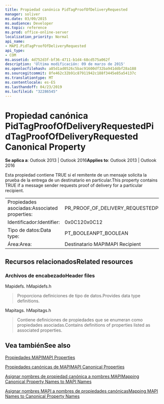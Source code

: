 ```yaml
---
title: Propiedad canónica PidTagProofOfDeliveryRequested
manager: soliver
ms.date: 03/09/2015
ms.audience: Developer
ms.topic: reference
ms.prod: office-online-server
localization_priority: Normal
api_name:
- MAPI.PidTagProofOfDeliveryRequested
api_type:
- COM
ms.assetid: 4d752d3f-bf36-4711-b1d4-68cd575a062f
description: 'Última modificación: 09 de marzo de 2015'
ms.openlocfilehash: a85d1ad0526c5bac91600df32ba941ddbf28a188
ms.sourcegitcommit: 8fe462c32b91c87911942c188f3445e85a54137c
ms.translationtype: MT
ms.contentlocale: es-ES
ms.lasthandoff: 04/23/2019
ms.locfileid: "32286545"
---
```

# <a name="pidtagproofofdeliveryrequested-canonical-property"></a><span data-ttu-id="5b987-103">Propiedad canónica PidTagProofOfDeliveryRequested</span><span class="sxs-lookup"><span data-stu-id="5b987-103">PidTagProofOfDeliveryRequested Canonical Property</span></span>

  
  
<span data-ttu-id="5b987-104">**Se aplica a**: Outlook 2013 | Outlook 2016</span><span class="sxs-lookup"><span data-stu-id="5b987-104">**Applies to**: Outlook 2013 | Outlook 2016</span></span> 
  
<span data-ttu-id="5b987-105">Esta propiedad contiene TRUE si el remitente de un mensaje solicita la prueba de la entrega de un destinatario en particular.</span><span class="sxs-lookup"><span data-stu-id="5b987-105">This property contains TRUE if a message sender requests proof of delivery for a particular recipient.</span></span>
  
|||
|:-----|:-----|
|<span data-ttu-id="5b987-106">Propiedades asociadas:</span><span class="sxs-lookup"><span data-stu-id="5b987-106">Associated properties:</span></span>  <br/> |<span data-ttu-id="5b987-107">PR_PROOF_OF_DELIVERY_REQUESTED</span><span class="sxs-lookup"><span data-stu-id="5b987-107">PR_PROOF_OF_DELIVERY_REQUESTED</span></span>  <br/> |
|<span data-ttu-id="5b987-108">Identificador:</span><span class="sxs-lookup"><span data-stu-id="5b987-108">Identifier:</span></span>  <br/> |<span data-ttu-id="5b987-109">0x0C12</span><span class="sxs-lookup"><span data-stu-id="5b987-109">0x0C12</span></span>  <br/> |
|<span data-ttu-id="5b987-110">Tipo de datos:</span><span class="sxs-lookup"><span data-stu-id="5b987-110">Data type:</span></span>  <br/> |<span data-ttu-id="5b987-111">PT_BOOLEAN</span><span class="sxs-lookup"><span data-stu-id="5b987-111">PT_BOOLEAN</span></span>  <br/> |
|<span data-ttu-id="5b987-112">Área:</span><span class="sxs-lookup"><span data-stu-id="5b987-112">Area:</span></span>  <br/> |<span data-ttu-id="5b987-113">Destinatario MAPI</span><span class="sxs-lookup"><span data-stu-id="5b987-113">MAPI Recipient</span></span>  <br/> |
   
## <a name="related-resources"></a><span data-ttu-id="5b987-114">Recursos relacionados</span><span class="sxs-lookup"><span data-stu-id="5b987-114">Related resources</span></span>

### <a name="header-files"></a><span data-ttu-id="5b987-115">Archivos de encabezado</span><span class="sxs-lookup"><span data-stu-id="5b987-115">Header files</span></span>

<span data-ttu-id="5b987-116">Mapidefs. h</span><span class="sxs-lookup"><span data-stu-id="5b987-116">Mapidefs.h</span></span>
  
> <span data-ttu-id="5b987-117">Proporciona definiciones de tipo de datos.</span><span class="sxs-lookup"><span data-stu-id="5b987-117">Provides data type definitions.</span></span>
    
<span data-ttu-id="5b987-118">Mapitags. h</span><span class="sxs-lookup"><span data-stu-id="5b987-118">Mapitags.h</span></span>
  
> <span data-ttu-id="5b987-119">Contiene definiciones de propiedades que se enumeran como propiedades asociadas.</span><span class="sxs-lookup"><span data-stu-id="5b987-119">Contains definitions of properties listed as associated properties.</span></span>
    
## <a name="see-also"></a><span data-ttu-id="5b987-120">Vea también</span><span class="sxs-lookup"><span data-stu-id="5b987-120">See also</span></span>



[<span data-ttu-id="5b987-121">Propiedades MAPI</span><span class="sxs-lookup"><span data-stu-id="5b987-121">MAPI Properties</span></span>](mapi-properties.md)
  
[<span data-ttu-id="5b987-122">Propiedades canónicas de MAPI</span><span class="sxs-lookup"><span data-stu-id="5b987-122">MAPI Canonical Properties</span></span>](mapi-canonical-properties.md)
  
[<span data-ttu-id="5b987-123">Asignar nombres de propiedad canónica a nombres MAPI</span><span class="sxs-lookup"><span data-stu-id="5b987-123">Mapping Canonical Property Names to MAPI Names</span></span>](mapping-canonical-property-names-to-mapi-names.md)
  
[<span data-ttu-id="5b987-124">Asignar nombres MAPI a nombres de propiedades canónicas</span><span class="sxs-lookup"><span data-stu-id="5b987-124">Mapping MAPI Names to Canonical Property Names</span></span>](mapping-mapi-names-to-canonical-property-names.md)

